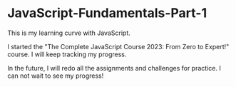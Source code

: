 # JavaScript-Fundamentals-Part-1
This is my learning curve with JavaScript.

I started the "The Complete JavaScript Course 2023: From Zero to Expert!" course. 
I will keep tracking my progress.

In the future, I will redo all the assignments and challenges for practice.
I can not wait to see my progress!
